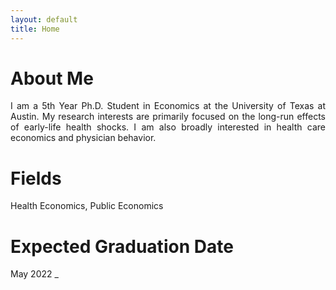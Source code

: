 ```yaml
---
layout: default
title: Home
---
```


# About Me
<p align="justify"> I am a 5th Year Ph.D. Student in Economics at the University of Texas at Austin. My research interests are primarily focused on the long-run effects of early-life health shocks. I am also broadly interested in health care economics and physician behavior.</p>

# Fields
Health Economics, Public Economics

# Expected Graduation Date
May 2022
_
